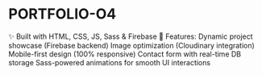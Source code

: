 # PORTFOLIO-O4
✨ Built with HTML, CSS, JS, Sass &amp; Firebase 🚀 Features:  Dynamic project showcase (Firebase backend)  Image optimization (Cloudinary integration)  Mobile-first design (100% responsive)  Contact form with real-time DB storage  Sass-powered animations for smooth UI interactions
